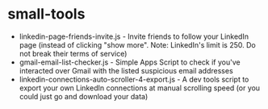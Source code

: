 # small-tools
- linkedin-page-friends-invite.js - Invite friends to follow your LinkedIn page (instead of clicking "show more". Note: LinkedIn's limit is 250. Do not break their terms of service)
- gmail-email-list-checker.js - Simple Apps Script to check if you've interacted over Gmail with the listed suspicious email addresses
- linkedin-connections-auto-scroller-4-export.js - A dev tools script to export your own LinkedIn connections at manual scrolling speed (or you could just go and download your data)
